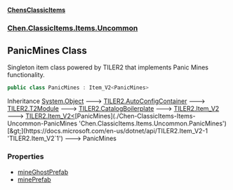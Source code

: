 
#### [ChensClassicItems](./index 'index')

### [Chen.ClassicItems.Items.Uncommon](./Chen-ClassicItems-Items-Uncommon 'Chen.ClassicItems.Items.Uncommon')

## PanicMines Class
Singleton item class powered by TILER2 that implements Panic Mines functionality.  
```csharp
public class PanicMines : Item_V2<PanicMines>
```
Inheritance [System.Object](https://docs.microsoft.com/en-us/dotnet/api/System.Object 'System.Object') &#129106; [TILER2.AutoConfigContainer](https://docs.microsoft.com/en-us/dotnet/api/TILER2.AutoConfigContainer 'TILER2.AutoConfigContainer') &#129106; [TILER2.T2Module](https://docs.microsoft.com/en-us/dotnet/api/TILER2.T2Module 'TILER2.T2Module') &#129106; [TILER2.CatalogBoilerplate](https://docs.microsoft.com/en-us/dotnet/api/TILER2.CatalogBoilerplate 'TILER2.CatalogBoilerplate') &#129106; [TILER2.Item_V2](https://docs.microsoft.com/en-us/dotnet/api/TILER2.Item_V2 'TILER2.Item_V2') &#129106; [TILER2.Item_V2&lt;](https://docs.microsoft.com/en-us/dotnet/api/TILER2.Item_V2-1 'TILER2.Item_V2`1')[PanicMines](./Chen-ClassicItems-Items-Uncommon-PanicMines 'Chen.ClassicItems.Items.Uncommon.PanicMines')[&gt;](https://docs.microsoft.com/en-us/dotnet/api/TILER2.Item_V2-1 'TILER2.Item_V2`1') &#129106; PanicMines  

### Properties
- [mineGhostPrefab](./Chen-ClassicItems-Items-Uncommon-PanicMines-mineGhostPrefab 'Chen.ClassicItems.Items.Uncommon.PanicMines.mineGhostPrefab')
- [minePrefab](./Chen-ClassicItems-Items-Uncommon-PanicMines-minePrefab 'Chen.ClassicItems.Items.Uncommon.PanicMines.minePrefab')
